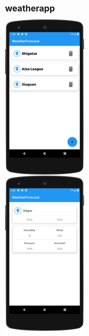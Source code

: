 # weatherapp

<!-- You can add more screenshots here if you like -->
<img src="/results/bookmarklist.png" width="260">&emsp;<img src="/results/city_weather.png" width="260">
